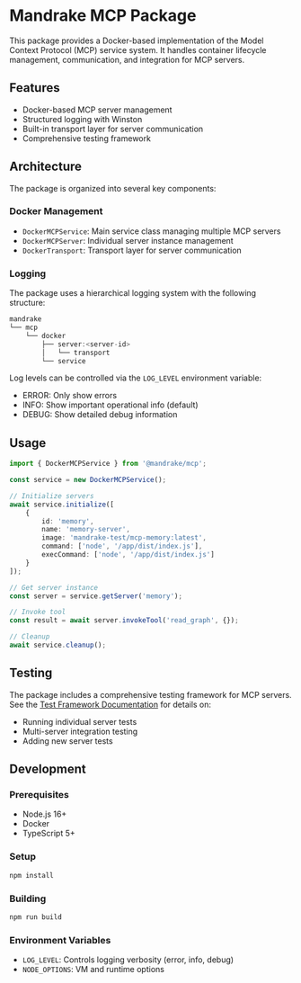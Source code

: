 # Mandrake MCP Package

This package provides a Docker-based implementation of the Model Context Protocol (MCP) service system. It handles container lifecycle management, communication, and integration for MCP servers.

## Features

- Docker-based MCP server management
- Structured logging with Winston
- Built-in transport layer for server communication
- Comprehensive testing framework

## Architecture

The package is organized into several key components:

### Docker Management

- `DockerMCPService`: Main service class managing multiple MCP servers
- `DockerMCPServer`: Individual server instance management
- `DockerTransport`: Transport layer for server communication

### Logging

The package uses a hierarchical logging system with the following structure:

```typescript
mandrake
└── mcp
    └── docker
        ├── server:<server-id>
        │   └── transport
        └── service
```

Log levels can be controlled via the `LOG_LEVEL` environment variable:

- ERROR: Only show errors
- INFO: Show important operational info (default)
- DEBUG: Show detailed debug information

## Usage

```typescript
import { DockerMCPService } from '@mandrake/mcp';

const service = new DockerMCPService();

// Initialize servers
await service.initialize([
    {
        id: 'memory',
        name: 'memory-server',
        image: 'mandrake-test/mcp-memory:latest',
        command: ['node', '/app/dist/index.js'],
        execCommand: ['node', '/app/dist/index.js']
    }
]);

// Get server instance
const server = service.getServer('memory');

// Invoke tool
const result = await server.invokeTool('read_graph', {});

// Cleanup
await service.cleanup();
```

## Testing

The package includes a comprehensive testing framework for MCP servers. See the [Test Framework Documentation](src/docker/__tests__/README.md) for details on:

- Running individual server tests
- Multi-server integration testing
- Adding new server tests

## Development

### Prerequisites

- Node.js 16+
- Docker
- TypeScript 5+

### Setup

```bash
npm install
```

### Building

```bash
npm run build
```

### Environment Variables

- `LOG_LEVEL`: Controls logging verbosity (error, info, debug)
- `NODE_OPTIONS`: VM and runtime options
